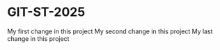 # GIT-ST-2025

My first change in this project 
My second change in this project
My last change in this project